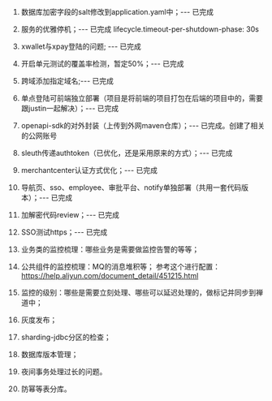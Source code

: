 1. 数据库加密字段的salt修改到application.yaml中；--- 已完成
2. 服务的优雅停机；--- 已完成
     lifecycle.timeout-per-shutdown-phase: 30s
3. xwallet与xpay登陆的问题; --- 已完成
4. 开启单元测试的覆盖率检测，暂定50%；--- 已完成
5. 跨域添加指定域名;--- 已完成
7. 单点登陆可前端独立部署（项目是将前端的项目打包在后端的项目中的，需要跟justin一起解决）；--- 已完成
6. openapi-sdk的对外封装（上传到外网maven仓库）；--- 已完成。创建了相关的公网账号
12. sleuth传递authtoken（已优化，还是采用原来的方式）；--- 已完成
14. merchantcenter认证方式优化；--- 已完成
16. 导航页、sso、employee、审批平台、notify单独部署（共用一套代码版本）；--- 已完成
17. 加解密代码review；--- 已完成
20. SSO测试https；--- 已完成

8. 业务类的监控梳理：哪些业务是需要做监控告警的等等；
9. 公共组件的监控梳理：MQ的消息堆积等；
   参考这个进行配置：https://help.aliyun.com/document_detail/451215.html
10. 监控的级别：哪些是需要立刻处理、哪些可以延迟处理的，做标记并同步到禅道中；
11. 灰度发布；
13. sharding-jdbc分区的检查；
15. 数据库版本管理；
18. 夜间事务处理过长的问题。
19. 防幂等表分库。
